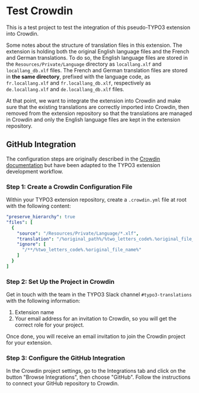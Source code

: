 # Test Crowdin

This is a test project to test the integration of this pseudo-TYPO3 extension into Crowdin.

Some notes about the structure of translation files in this extension. The extension is
holding both the original English language files and the French and German translations.
To do so, the English language files are stored in the `Resources/Private/Language` directory
as `locallang.xlf` and `locallang_db.xlf` files. The French and German translation files are
stored in **the same directory**, prefixed with the language code, as `fr.locallang.xlf` and
`fr.locallang_db.xlf`, respectively as `de.locallang.xlf` and `de.locallang_db.xlf` files.

At that point, we want to integrate the extension into Crowdin and make sure that the
existing translations are correctly imported into Crowdin, then removed from the extension
repository so that the translations are managed in Crowdin and only the English language
files are kept in the extension repository.

## GitHub Integration

The configuration steps are originally described in the
[Crowdin documentation](https://support.crowdin.com/github-integration/) but have been
adapted to the TYPO3 extension development workflow.

### Step 1: Create a Crowdin Configuration File

Within your TYPO3 extension repository, create a `.crowdin.yml` file at root with the
following content:

```yaml
"preserve_hierarchy": true
"files": [
  {
    "source": "/Resources/Private/Language/*.xlf",
    "translation": "/%original_path%/%two_letters_code%.%original_file_name%",
    "ignore": [
      "/**/%two_letters_code%.%original_file_name%"
    ]
  }
]
```

### Step 2: Set Up the Project in Crowdin

Get in touch with the team in the TYPO3 Slack channel `#typo3-translations` with the
following information:

1. Extension name
2. Your email address for an invitation to Crowdin, so you will get the correct role for
   your project.

Once done, you will receive an email invitation to join the Crowdin project for your
extension.

### Step 3: Configure the GitHub Integration

In the Crowdin project settings, go to the Integrations tab and click on the button
"Browse Integrations", then choose "GitHub". Follow the instructions to connect your
GitHub repository to Crowdin.